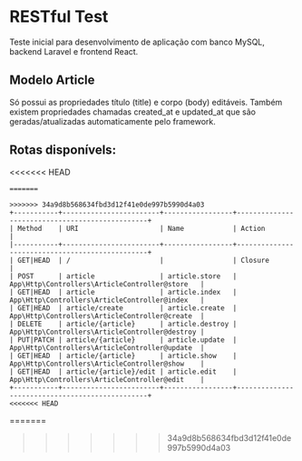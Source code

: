 # RESTful Test

Teste inicial para desenvolvimento de aplicação com banco MySQL, backend Laravel e frontend React.


## Modelo Article

Só possui  as propriedades título (title) e corpo (body) editáveis.
Também existem propriedades chamadas created_at e updated_at que são geradas/atualizadas automaticamente pelo framework.

## Rotas disponívels:
<<<<<<< HEAD
```
=======

>>>>>>> 34a9d8b568634fbd3d12f41e0de997b5990d4a03
+-----------+------------------------+-----------------+------------------------------------------------+
| Method    | URI                    | Name            | Action                                         |
|-----------+------------------------+-----------------+------------------------------------------------+
| GET|HEAD  | /                      |                 | Closure                                        |
| POST      | article                | article.store   | App\Http\Controllers\ArticleController@store   |
| GET|HEAD  | article                | article.index   | App\Http\Controllers\ArticleController@index   |
| GET|HEAD  | article/create         | article.create  | App\Http\Controllers\ArticleController@create  |
| DELETE    | article/{article}      | article.destroy | App\Http\Controllers\ArticleController@destroy |
| PUT|PATCH | article/{article}      | article.update  | App\Http\Controllers\ArticleController@update  |
| GET|HEAD  | article/{article}      | article.show    | App\Http\Controllers\ArticleController@show    |
| GET|HEAD  | article/{article}/edit | article.edit    | App\Http\Controllers\ArticleController@edit    |
+-----------+------------------------+-----------------+------------------------------------------------+
<<<<<<< HEAD
```
=======
>>>>>>> 34a9d8b568634fbd3d12f41e0de997b5990d4a03

